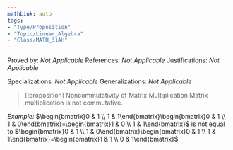 ```yaml
---
mathLink: auto
tags:
- "Type/Proposition"
- "Topic/Linear_Algebra"
- "Class/MATH_31AH"
---
```

Proved by: <i>Not Applicable</i>
References: <i>Not Applicable</i>
Justifications: <i>Not Applicable</i>

Specializations: <i>Not Applicable</i>
Generalizations: <i>Not Applicable</i>

> [!proposition] Noncommutativity of Matrix Multiplication
> Matrix multiplication is not commutative.  

*Example:*
$\begin{bmatrix}0 & 1 \\
1 & 1\end{bmatrix}\begin{bmatrix}0 & 1 \\
1 & 0\end{bmatrix}=\begin{bmatrix}1 & 0 \\
1 & 1\end{bmatrix}$ is not equal to $\begin{bmatrix}0 & 1 \\
1 & 0\end{bmatrix}\begin{bmatrix}0 & 1 \\
1 & 1\end{bmatrix}=\begin{bmatrix}1 & 1 \\
0 & 1\end{bmatrix}$
